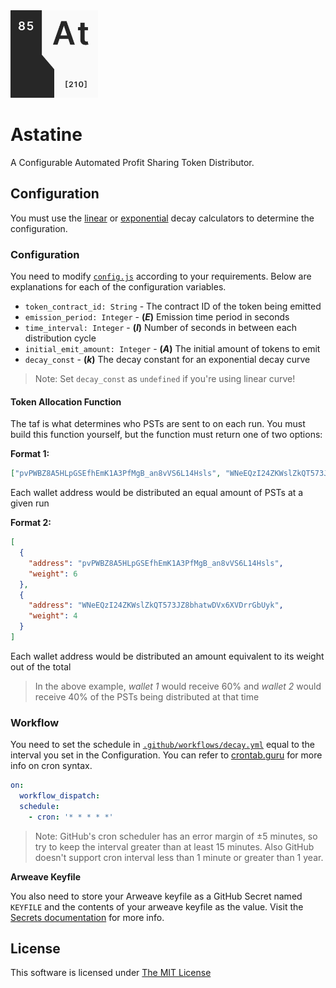 <img src="./.github/assets/logo.png" width="140">

# Astatine

A Configurable Automated Profit Sharing Token Distributor.

## Configuration

You must use the [linear](https://www.desmos.com/calculator/05ofbspddf) or [exponential](https://www.desmos.com/calculator/mvcfqcvtwp) decay calculators to determine the configuration.

### Configuration

You need to modify [`config.js`](config.js) according to your requirements. Below are explanations for each of the configuration variables.

- `token_contract_id: String` - The contract ID of the token being emitted
- `emission_period: Integer` - **(_E_)** Emission time period in seconds
- `time_interval: Integer` - **(_I_)** Number of seconds in between each distribution cycle
- `initial_emit_amount: Integer` - **(_A_)** The initial amount of tokens to emit
- `decay_const` - **(_k_)** The decay constant for an exponential decay curve

> Note: Set `decay_const` as `undefined` if you're using linear curve!

#### Token Allocation Function

The taf is what determines who PSTs are sent to on each run. You must build this function yourself, but the function must return one of two options:

**Format 1:**

```json
["pvPWBZ8A5HLpGSEfhEmK1A3PfMgB_an8vVS6L14Hsls", "WNeEQzI24ZKWslZkQT573JZ8bhatwDVx6XVDrrGbUyk"]
```

Each wallet address would be distributed an equal amount of PSTs at a given run

**Format 2:**

```json
[
  {
    "address": "pvPWBZ8A5HLpGSEfhEmK1A3PfMgB_an8vVS6L14Hsls",
    "weight": 6
  },
  {
    "address": "WNeEQzI24ZKWslZkQT573JZ8bhatwDVx6XVDrrGbUyk",
    "weight": 4
  }
]
```

Each wallet address would be distributed an amount equivalent to its weight out of the total

> In the above example, _wallet 1_ would receive 60% and _wallet 2_ would receive 40% of the PSTs being distributed at that time

### Workflow

You need to set the schedule in [`.github/workflows/decay.yml`](.github/workflows/decay.yml) equal to the interval you set in the Configuration. You can refer to [crontab.guru](https://crontab.guru/) for more info on cron syntax.

```yml
on:
  workflow_dispatch:
  schedule:
    - cron: '* * * * *'
```

> Note: GitHub's cron scheduler has an error margin of ±5 minutes, so try to keep the interval greater than at least 15 minutes. Also GitHub doesn't support cron interval less than 1 minute or greater than 1 year.

**Arweave Keyfile**

You also need to store your Arweave keyfile as a GitHub Secret named `KEYFILE` and the contents of your arweave keyfile as the value. Visit the [Secrets documentation](https://docs.github.com/en/free-pro-team@latest/actions/reference/encrypted-secrets) for more info.

## License

This software is licensed under [The MIT License](LICENSE)
